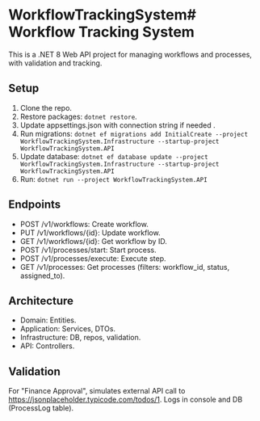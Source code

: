 # WorkflowTrackingSystem# Workflow Tracking System

This is a .NET 8 Web API project for managing workflows and processes, with validation and tracking.

## Setup
1. Clone the repo.
2. Restore packages: `dotnet restore`.
3. Update appsettings.json with connection string if needed .
4. Run migrations: `dotnet ef migrations add InitialCreate --project WorkflowTrackingSystem.Infrastructure --startup-project WorkflowTrackingSystem.API`
5. Update database: `dotnet ef database update --project WorkflowTrackingSystem.Infrastructure --startup-project WorkflowTrackingSystem.API`
6. Run: `dotnet run --project WorkflowTrackingSystem.API`

## Endpoints
- POST /v1/workflows: Create workflow.
- PUT /v1/workflows/{id}: Update workflow.
- GET /v1/workflows/{id}: Get workflow by ID.
- POST /v1/processes/start: Start process.
- POST /v1/processes/execute: Execute step.
- GET /v1/processes: Get processes (filters: workflow_id, status, assigned_to).

## Architecture
- Domain: Entities.
- Application: Services, DTOs.
- Infrastructure: DB, repos, validation.
- API: Controllers.

## Validation
For "Finance Approval", simulates external API call to https://jsonplaceholder.typicode.com/todos/1. Logs in console and DB (ProcessLog table).
